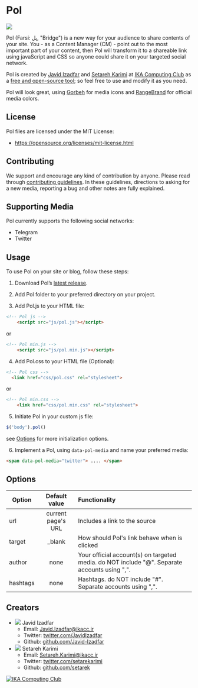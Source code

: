 # Pol
![](http://ikacc.ir/github-assets/pol-header-v10.png)

Pol (Farsi: پل, "Bridge") is a new way for your audience to share contents of your site. You - as a Content Manager (CM) - point out to the most important part of your content, then Pol will transform it to a shareable link using javaScript and CSS so anyone could share it on your targeted social network.

Pol is created by [Javid Izadfar](https://twitter.com/JavidIzadfar "Javid Izadfar at Twitter") and [Setareh Karimi](https://twitter.com/setarekarimi "Setareh Karimi at Twitter") at [IKA Computing Club](http://ikacc.ir/) as a [free and open-source tool](../master/LICENSE); so feel free to use and modify it as you need.

Pol will look great, using [Gorbeh](https://github.com/IKAcc/Gorbeh-Icons) for media icons and [RangeBrand](https://github.com/IKAcc/RangeBrand) for official media colors.

## License
Pol files are licensed under the MIT License:
* https://opensource.org/licenses/mit-license.html

## Contributing
We support and encourage any kind of contribution by anyone. Please read through [contributing guidelines](../master/CONTRIBUTING.md). In these guidelines, directions to asking for a new media, reporting a bug and other notes are fully explained.

## Supporting Media
Pol currently supports the following social networks:
* Telegram
* Twitter

## Usage
To use Pol on your site or blog, follow these steps:

1) Download Pol’s [latest release](../zipball/master).

2) Add Pol folder to your preferred directory on your project.

3) Add Pol.js to your HTML file:
```html
<!-- Pol js -->
    <script src="js/pol.js"></script>
```
  or
```html
<!-- Pol min.js -->
    <script src="js/pol.min.js"></script>
```

4) Add Pol.css to your HTML file (Optional):
```html
<!-- Pol css -->
  <link href="css/pol.css" rel="stylesheet">
```
  or
```html
<!-- Pol min.css -->
    <link href="css/pol.min.css" rel="stylesheet">
```

5) Initiate Pol in your custom js file:
```javascript
$('body').pol()
```
see [Options](#Options) for more initialization options.

6) Implement a Pol, using `data-pol-media` and name your preferred media:
```html
<span data-pol-media="twitter"> .... </span>
```
## Options
| Option        | Default value          | Functionality          |
| ------------- |:----------------------:| :----------------------|
| url           | current page's URL     | Includes a link to the source |
| target        | _blank                 | How should Pol's link behave when is clicked |
| author        | none                   | Your official account(s) on targeted media. do NOT include "@". Separate accounts using ",". |
| hashtags      | none                   | Hashtags. do NOT include "#". Separate accounts using ",". |

## Creators
* ![](https://avatars3.githubusercontent.com/u/14288838?v=3&s=16) Javid Izadfar
  * Email: Javid.Izadfar@ikacc.ir
  * Twitter: [twitter.com/JavidIzadfar](http://twitter.com/JavidIzadfar)
  * Github: [github.com/Javid-Izadfar](http://github.com/Javid-Izadfar)
* ![](https://avatars3.githubusercontent.com/u/13146837?v=3&s=16) Setareh Karimi
  * Email: Setareh.Karimi@ikacc.ir
  * Twitter: [twitter.com/setarekarimi](http://twitter.com/setarekarimi)
  * Github: [github.com/setarek](http://github.com/setarek)

[![IKA Computing Club](http://ikacc.ir/github-assets/ika-footer.png)](http://ikacc.ir)
